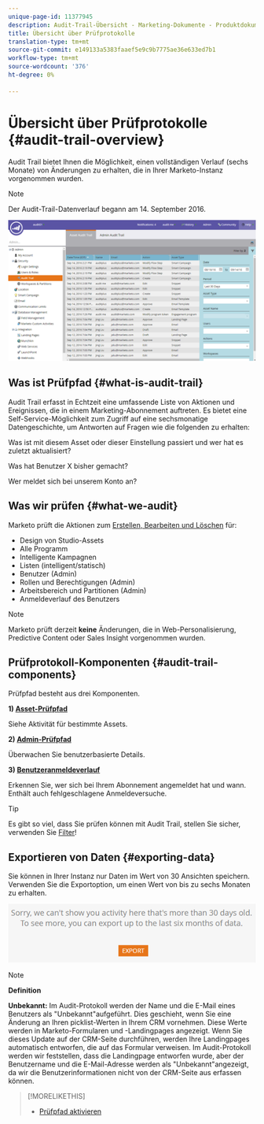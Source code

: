 ```yaml
---
unique-page-id: 11377945
description: Audit-Trail-Übersicht - Marketing-Dokumente - Produktdokumentation
title: Übersicht über Prüfprotokolle
translation-type: tm+mt
source-git-commit: e149133a5383faaef5e9c9b7775ae36e633ed7b1
workflow-type: tm+mt
source-wordcount: '376'
ht-degree: 0%

---
```



# Übersicht über Prüfprotokolle {#audit-trail-overview}

Audit Trail bietet Ihnen die Möglichkeit, einen vollständigen Verlauf (sechs Monate) von Änderungen zu erhalten, die in Ihrer Marketo-Instanz vorgenommen wurden.

>[!NOTE]
>
>Der Audit-Trail-Datenverlauf begann am 14. September 2016.

![](assets/one.png)

## Was ist Prüfpfad {#what-is-audit-trail}

Audit Trail erfasst in Echtzeit eine umfassende Liste von Aktionen und Ereignissen, die in einem Marketing-Abonnement auftreten. Es bietet eine Self-Service-Möglichkeit zum Zugriff auf eine sechsmonatige Datengeschichte, um Antworten auf Fragen wie die folgenden zu erhalten:

Was ist mit diesem Asset oder dieser Einstellung passiert und wer hat es zuletzt aktualisiert?

Was hat Benutzer X bisher gemacht?

Wer meldet sich bei unserem Konto an?

## Was wir prüfen {#what-we-audit}

Marketo prüft die Aktionen zum [Erstellen, Bearbeiten und Löschen](http://docs.marketo.com/display/DOCS/Change+Details+in+Audit+Trail) für:

* Design von Studio-Assets
* Alle Programm
* Intelligente Kampagnen
* Listen (intelligent/statisch)
* Benutzer (Admin)
* Rollen und Berechtigungen (Admin)
* Arbeitsbereich und Partitionen (Admin)
* Anmeldeverlauf des Benutzers

>[!NOTE]
>
>Marketo prüft derzeit **keine** Änderungen, die in Web-Personalisierung, Predictive Content oder Sales Insight vorgenommen wurden.

## Prüfprotokoll-Komponenten {#audit-trail-components}

Prüfpfad besteht aus drei Komponenten.

**1) [Asset-Prüfpfad](http://docs.marketo.com/display/DOCS/Change+Details+in+Audit+Trail#ChangeDetailsinAuditTrail-AssetAuditTrail)**

Siehe Aktivität für bestimmte Assets.

**2) [Admin-Prüfpfad](http://docs.marketo.com/display/DOCS/Change+Details+in+Audit+Trail#ChangeDetailsinAuditTrail-AdminAuditTrail)**

Überwachen Sie benutzerbasierte Details.

**3) [Benutzeranmeldeverlauf](http://docs.marketo.com/display/DOCS/User+Login+History)**

Erkennen Sie, wer sich bei Ihrem Abonnement angemeldet hat und wann. Enthält auch fehlgeschlagene Anmeldeversuche.

>[!TIP]
>
>Es gibt so viel, dass Sie prüfen können mit Audit Trail, stellen Sie sicher, verwenden Sie [Filter](http://docs.marketo.com/display/DOCS/Filtering+in+Audit+Trail)!

## Exportieren von Daten {#exporting-data}

Sie können in Ihrer Instanz nur Daten im Wert von 30 Ansichten speichern. Verwenden Sie die Exportoption, um einen Wert von bis zu sechs Monaten zu erhalten.

![](assets/two.png)

>[!NOTE]
>
>**Definition**
>
>**Unbekannt:** Im Audit-Protokoll werden der Name und die E-Mail eines Benutzers als &quot;Unbekannt&quot;aufgeführt. Dies geschieht, wenn Sie eine Änderung an Ihren picklist-Werten in Ihrem CRM vornehmen. Diese Werte werden in Marketo-Formularen und -Landingpages angezeigt. Wenn Sie dieses Update auf der CRM-Seite durchführen, werden Ihre Landingpages automatisch entworfen, die auf das Formular verweisen. Im Audit-Protokoll werden wir feststellen, dass die Landingpage entworfen wurde, aber der Benutzername und die E-Mail-Adresse werden als &quot;Unbekannt&quot;angezeigt, da wir die Benutzerinformationen nicht von der CRM-Seite aus erfassen können.

>[!MORELIKETHIS]
>
>* [Prüfpfad aktivieren](enable-audit-trail.md)

>



